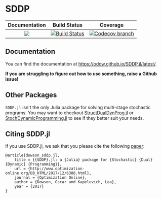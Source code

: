 # SDDP

| **Documentation** | **Build Status** | **Coverage** |
|:-----------------:|:--------------------:|:----------------:|
| [![][docs-latest-img]][docs-latest-url] | [![Build Status][build-img]][build-url] | [![Codecov branch][codecov-img]][codecov-url]

## Documentation

You can find the documentation at https://odow.github.io/SDDP.jl/latest/.

**If you are struggling to figure out how to use something, raise a Github issue!**

## Other Packages

`SDDP.jl` isn't the only Julia package for solving multi-stage stochastic programs.
You may want to checkout [StructDualDynProg.jl](https://github.com/blegat/StructDualDynProg.jl)
or [StochDynamicProgramming.jl](https://github.com/JuliaOpt/StochDynamicProgramming.jl)
to see if they better suit your needs.

## Citing SDDP.jl

If you use SDDP.jl, we ask that you please cite the following [paper](http://www.optimization-online.org/DB_FILE/2017/12/6388.pdf):
```
@article{dowson_sddp.jl,
	title = {{SDDP}.jl: a {Julia} package for {Stochastic} {Dual} {Dynamic} {Programming}},
	url = {http://www.optimization-online.org/DB_HTML/2017/12/6388.html},
	journal = {Optimization Online},
	author = {Dowson, Oscar and Kapelevich, Lea},
	year = {2017}
}
```

[build-img]: https://travis-ci.org/odow/SDDP.jl.svg?branch=master
[build-url]: https://travis-ci.org/odow/SDDP.jl

[codecov-img]: https://codecov.io/github/odow/SDDP.jl/coverage.svg?branch=master
[codecov-url]: https://codecov.io/github/odow/SDDP.jl?branch=master

[docs-latest-img]: https://img.shields.io/badge/docs-latest-blue.svg
[docs-latest-url]: https://odow.github.io/SDDP.jl/latest/
